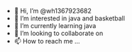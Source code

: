 - 👋 Hi, I’m @wh1367923682
- 👀 I’m interested in java and basketball
- 🌱 I’m currently learning java
- 💞️ I’m looking to collaborate on 
- 📫 How to reach me ...

<!---
wh1367923682/wh1367923682 is a ✨ special ✨ repository because its `README.md` (this file) appears on your GitHub profile.
You can click the Preview link to take a look at your changes.
--->

